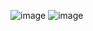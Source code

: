 ![image](https://user-images.githubusercontent.com/64565005/171329074-ec5bc3f6-d4a3-425f-8b36-891adbf93903.png)
![image](https://user-images.githubusercontent.com/64565005/171329097-65c8ede5-9253-4b1d-b82e-8a22350449eb.png)
